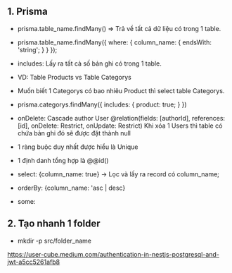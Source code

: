 ## 1. Prisma
   + prisma.table_name.findMany() => Trả về tất cả dữ liệu có trong 1 table.
   + prisma.table_name.findMany({
      where: {
         column_name: {
         endsWith: 'string';
         }
      }
   });

   + includes: Lấy ra tất cả số bản ghi có trong 1 table.
   + VD: Table Products vs Table Categorys 
   + Muốn biết 1 Categorys có bao nhiêu Product thì select table Categorys.
   + prisma.categorys.findMany({
      includes: {
         product: true;
      }
   })

   + onDelete: Cascade
   author User @relation(fields: [authorId], references: [id], onDelete: Restrict, onUpdate: Restrict)
   Khi xóa 1 Users thì table có chứa bản ghi đó sẽ được đặt thành null

   + 1 ràng buộc duy nhất được hiểu là Unique
   + 1 định danh tổng hợp là @@id()
   + select: {column_name: true} -> Lọc và lấy ra record có column_name;
   + orderBy: {column_name: 'asc | desc}
   + some: 

## 2. Tạo nhanh 1 folder
   + mkdir -p src/folder_name


   https://user-cube.medium.com/authentication-in-nestjs-postgresql-and-jwt-a5cc5261afb8